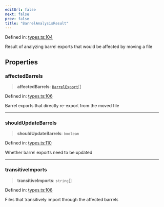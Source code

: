 ```yaml
---
editUrl: false
next: false
prev: false
title: "BarrelAnalysisResult"
---
```


Defined in: [types.ts:104](https://github.com/SubtleTools/move-ts-file/blob/main/src/types.ts#L104)

Result of analyzing barrel exports that would be affected by moving a file

## Properties

### affectedBarrels

> **affectedBarrels**: [`BarrelExport`](/api/interfaces/barrelexport/)[]

Defined in: [types.ts:106](https://github.com/SubtleTools/move-ts-file/blob/main/src/types.ts#L106)

Barrel exports that directly re-export from the moved file

---

### shouldUpdateBarrels

> **shouldUpdateBarrels**: `boolean`

Defined in: [types.ts:110](https://github.com/SubtleTools/move-ts-file/blob/main/src/types.ts#L110)

Whether barrel exports need to be updated

---

### transitiveImports

> **transitiveImports**: `string`[]

Defined in: [types.ts:108](https://github.com/SubtleTools/move-ts-file/blob/main/src/types.ts#L108)

Files that transitively import through the affected barrels
